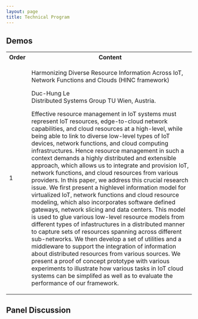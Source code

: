 ```yaml
---
layout: page
title: Technical Program
---
```


## Demos

<table class="tg">
  <tr>
    <th class="tg-6iqf">Order</th>
    <th class="tg-6iqf">Content</th>
  </tr>
  <tr>
    <td class="tg-gk0q">1</td>
    <td class="tg-gk0q">
      <p>Harmonizing Diverse Resource Information Across IoT, Network Functions and Clouds (HINC framework)</p>
      <p>Duc-Hung Le<br>Distributed Systems Group TU Wien, Austria.</p>
      <p>Effective resource management in IoT systems must represent IoT resources, edge-to-cloud network capabilities, and cloud resources at a high-level, while being able to link to diverse low-level types of IoT devices, network functions, and cloud computing infrastructures. Hence resource management in such a context demands a highly distributed and extensible approach, which allows us to integrate and provision IoT, network functions, and cloud resources from various providers. In this paper, we address this crucial research issue. We first present a highlevel information model for virtualized IoT, network functions and cloud resource modeling, which also incorporates software defined gateways, network slicing and data centers. This model is used to glue various low-level resource models from different types of infastructures in a distributed manner to capture sets of resources spanning across different sub-networks. We then develop a set of utilities and a middleware to support the integration of information about distributed resources from various sources. We present a proof of concept prototype with various experiments to illustrate how various tasks in IoT cloud systems can be simplifed as well as to evaluate the performance of our framework.</p>
      </td>
  </tr>
</table>

## Panel Discussion


